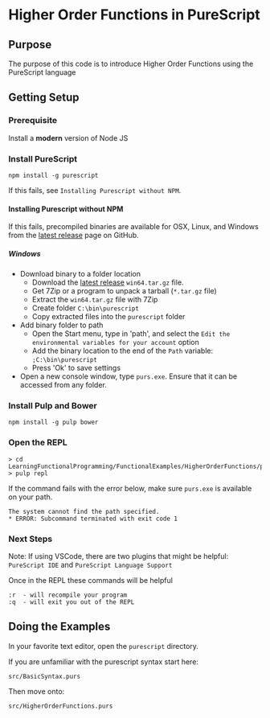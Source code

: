 # Higher Order Functions in PureScript

## Purpose

The purpose of this code is to introduce Higher Order Functions using the PureScript language

## Getting Setup

### Prerequisite

Install a **modern** version of Node JS

### Install PureScript

```
npm install -g purescript
```

If this fails, see `Installing Purescript without NPM`.

#### Installing Purescript without NPM

If this fails, precompiled binaries are available for OSX, Linux, and Windows from the [latest release](https://github.com/purescript/purescript/releases) page on GitHub.

##### Windows

* Download binary to a folder location
  * Download the [latest release](https://github.com/purescript/purescript/releases) `win64.tar.gz` file.
  * Get 7Zip or a program to unpack a tarball (`*.tar.gz` file)
  * Extract the `win64.tar.gz` file with 7Zip
  * Create folder `C:\bin\purescript`
  * Copy extracted files into the `purescript` folder
* Add binary folder to path
  * Open the Start menu, type in 'path', and select the `Edit the environmental variables for your account` option
  * Add the binary location to the end of the `Path` variable: `;C:\bin\purescript`
  * Press 'Ok' to save settings
* Open a new console window, type `purs.exe`. Ensure that it can be accessed from any folder.

### Install Pulp and Bower

```
npm install -g pulp bower
```

### Open the REPL

```
> cd LearningFunctionalProgramming/FunctionalExamples/HigherOrderFunctions/purescript
> pulp repl
```

If the command fails with the error below, make sure `purs.exe` is available on your path.

```
The system cannot find the path specified.
* ERROR: Subcommand terminated with exit code 1
```

### Next Steps

Note: If using VSCode, there are two plugins that might be helpful: `PureScript IDE` and `PureScript Language Support`

Once in the REPL these commands will be helpful

```
:r  - will recompile your program
:q  - will exit you out of the REPL
```

## Doing the Examples

In your favorite text editor, open the `purescript` directory.

If you are unfamiliar with the purescript syntax start here:

```
src/BasicSyntax.purs
```

Then move onto:

```
src/HigherOrderFunctions.purs
```
